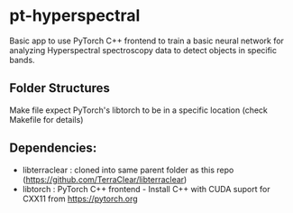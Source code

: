 # pt-hyperspectral

Basic app to use PyTorch C++ frontend to train a basic neural network for analyzing Hyperspectral spectroscopy data to detect objects in specific bands.

Folder Structures
------------------
Make file expect PyTorch's libtorch to be in a specific location (check Makefile for details)

Dependencies:
----------------
- libterraclear : cloned into same parent folder as this repo (https://github.com/TerraClear/libterraclear)
- libtorch : PyTorch C++ frontend - Install C++ with CUDA suport for CXX11 from https://pytorch.org


